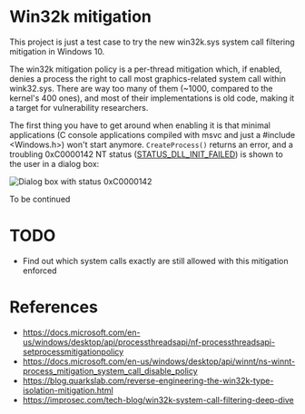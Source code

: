 # Win32k mitigation

This project is just a test case to try the new win32k.sys system call filtering mitigation in Windows 10.

The win32k mitigation policy is a per-thread mitigation which, if enabled, denies a process the right to call most graphics-related system call within wink32.sys. There are way too many of them (~1000, compared to the kernel's 400 ones), and most of their implementations is old code, making it a target for vulnerability researchers.

The first thing you have to get around when enabling it is that minimal applications (C console applications compiled with msvc and just a #include <Windows.h>) won't start anymore. `CreateProcess()` returns an error, and a troubling 0xC0000142 NT status ([STATUS_DLL_INIT_FAILED](https://docs.microsoft.com/en-us/openspecs/windows_protocols/ms-erref/596a1078-e883-4972-9bbc-49e60bebca55)) is shown to the user in a dialog box:

![Dialog box with status 0xC0000142](https://github.com/mtth-bfft/win32k-mitigation/raw/master/docs/img/start_error_c0000142.png)

To be continued

# TODO

- Find out which system calls exactly are still allowed with this mitigation enforced

# References

- https://docs.microsoft.com/en-us/windows/desktop/api/processthreadsapi/nf-processthreadsapi-setprocessmitigationpolicy
- https://docs.microsoft.com/en-us/windows/desktop/api/winnt/ns-winnt-process_mitigation_system_call_disable_policy
- https://blog.quarkslab.com/reverse-engineering-the-win32k-type-isolation-mitigation.html
- https://improsec.com/tech-blog/win32k-system-call-filtering-deep-dive
